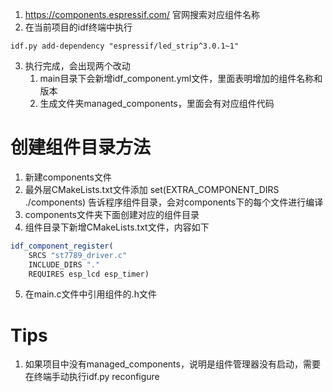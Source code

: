 1. https://components.espressif.com/ 官网搜索对应组件名称
2. 在当前项目的idf终端中执行 
```shell 
idf.py add-dependency "espressif/led_strip^3.0.1~1"
```
3. 执行完成，会出现两个改动
	1. main目录下会新增idf_component.yml文件，里面表明增加的组件名称和版本
	2. 生成文件夹managed_components，里面会有对应组件代码


# 创建组件目录方法
1. 新建components文件
2. 最外层CMakeLists.txt文件添加 set(EXTRA_COMPONENT_DIRS ./components) 告诉程序组件目录，会对components下的每个文件进行编译
3. components文件夹下面创建对应的组件目录
4. 组件目录下新增CMakeLists.txt文件，内容如下
```cmake 
idf_component_register(
	SRCS "st7789_driver.c"
	INCLUDE_DIRS "."
	REQUIRES esp_lcd esp_timer)
```
5. 在main.c文件中引用组件的.h文件

# Tips
1. 如果项目中没有managed_components，说明是组件管理器没有启动，需要在终端手动执行idf.py reconfigure